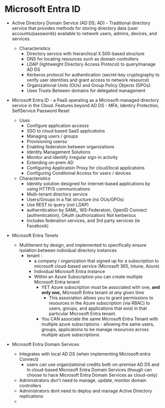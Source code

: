 # Microsoft Entra ID

* Active Directory Domain Service (AD DS; AD) - Traditional directory service that provides methods for storing directory data (user accounts/passwords) available to network users, admins, devices, and services. 
    * Characteristics
        * Directory service with hierarchical X.500-based structure
        * DNS for locating resources such as domain controllers
        * LDAP  (lightweight Directory Access Protocol) to query/manage AD DS
        * Kerberos protocol for authentication (secret-key cryptography to verify user identities and grant access to network resource)
        * Organizational Units (OUs) and Group Policy Objects (GPOs)
        * Uses Trusts Between domains for delegated management
* Microsoft Entra ID - a PaaS operating as a Microsoft-managed directory service in the Cloud. Features beyond AD DS - MFA, Identiry Protection, SelfService Password Reset
    * Uses
        * Configure application accesss
        * SSO to cloud based SaaS applicatoins
        * Managing users / groups
        * Provisioning usersu
        * Enabling federatoin between organizations
        * Identity Management Solutions
        * Monitor and identify irregular sign-in activity
        * Extending on-prem AD 
        * Configuring Applicatoin Proxy for cloud/local applicatoins
        * Configuring Conditoinal Access for users / devices
    * Characteristics
        * Identity solution designed for internet-based applications by using HTTP/S communications
        * Multi-tenant directory service
        * Users/Groups in a flat structure (no OUs/GPOs)
        * Use REST to query (not LDAP)
        * autherntication by SAML, WS-Federatoin, OpenID Connect (authentication), OAuth (authorization) Not kerberous
        * Includes federation services, and 3rd party services (ie Facebook)

* Microsoft Entra Tenets
    * Multitenent by design, and implemented to specifically ensure isolation between individual directory instances
        * tenant : 
            * a company / organization that signed up for a subscription to microsoft cloud-based service (Microsoft 365, Intune, Azure)
            * Individual Microsoft Entra Instance
            * Within an Azure Subscription you can create multiple Microsoft Entra tenent
                * YET Azure subscription must be associated with one, **and only one,** Microsoft Entra tenant _at any given time_
                    * This association allows you to grant permissions to resources in the Azure subscription (via RBAC) to users, groups, and applications that exist in that particular Microsoft Entra tenant.
                * You CAN associate the same Microsoft Entra Tenant with multiple azure subscriptoins - allowing the same users, groups, applicatoins to be manage resources across multiple azure subscriptions

* Microsoft Entra Domain Services
    * Integrates with local AD DS (when implementing Microsoft entra Connect)
        * users can use organizatoinal credits both on-premise AD DS and In cloud-based Microsoft Entra Domain Services (though can choose to hace Microsoft Entra Domain Services as cloud-only)
    * Administrators don't need to manage, update, monitor domain controllers
    * Administrators dont need to deploy and manage Active Directory replications
    * 
